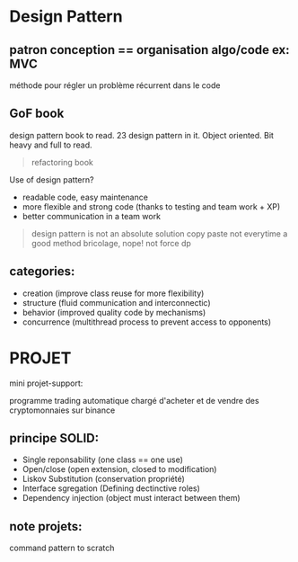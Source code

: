 
Design Pattern 
==========
patron conception == organisation algo/code 
ex: MVC
------

méthode pour régler un problème récurrent dans le code

GoF book
-----
design pattern book to read. 23 design pattern in it. Object oriented. Bit heavy and full to read.
>refactoring book

Use of design pattern?
* readable code, easy maintenance
* more flexible and strong code (thanks to testing and team work + XP)
* better communication in a team work
  
> design pattern is not an absolute solution
> copy paste not everytime a good method
> bricolage, nope! not force dp

categories:
----------
* creation (improve class reuse for more flexibility)
* structure (fluid communication and interconnectic)
* behavior (improved quality code by mechanisms)
* concurrence (multithread process to prevent access to opponents)

PROJET
=======

mini projet-support:

programme trading automatique chargé d'acheter et de vendre des cryptomonnaies sur binance

principe SOLID:
------------
* Single reponsability (one class == one use)
* Open/close (open extension, closed to modification)
* Liskov Substitution (conservation propriété)
* Interface sgregation (Defining dectinctive roles)
* Dependency injection (object must interact between them)

note projets:
-------
command pattern to scratch
